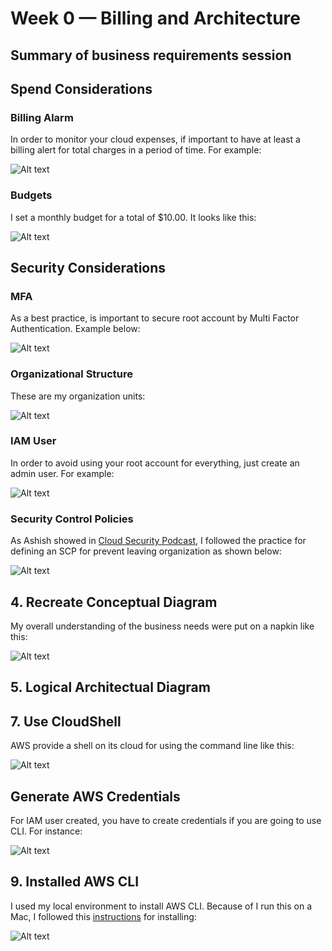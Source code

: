 # Week 0 — Billing and Architecture

## Summary of business requirements session

## Spend Considerations

### Billing Alarm

In order to monitor your cloud expenses, if important to have at least a billing alert for total charges in a period of time. For example:

![Alt text](./screenshots/week0/Billing_alarm.png "a title")

### Budgets

I set a monthly budget for a total of $10.00. It looks like this:

![Alt text](./screenshots/week0/Budget.png "a title")

## Security Considerations

### MFA

As a best practice, is important to secure root account by Multi Factor Authentication. Example below:

![Alt text](./screenshots/week0/MFA.png "a title")

### Organizational Structure

These are my organization units:

![Alt text](./screenshots/week0/Organizations.png "a title")

### IAM User

In order to avoid using your root account for everything, just create an admin user. For example:

![Alt text](./screenshots/week0/AdminUser.png "a title")

### Security Control Policies

As Ashish showed in [Cloud Security Podcast](https://tinyurl.com/5n7xcx6y), I followed the practice for defining an SCP for prevent leaving organization as shown below:

![Alt text](./screenshots/week0/SCP.png "a title")

## 4. Recreate Conceptual Diagram

My overall understanding of the business needs were put on a napkin like this:

![Alt text](./screenshots/week0/Napkin_diagram.jpg "a title")

## 5. Logical Architectual Diagram

## 7. Use CloudShell

AWS provide a shell on its cloud for using the command line like this:

![Alt text](./screenshots/week0/CloudShell.png "a title")

## Generate AWS Credentials

For IAM user created, you have to create credentials if you are going to use CLI. For instance:

![Alt text](./screenshots/week0/Credentials.png "a title")

## 9. Installed AWS CLI

I used my local environment to install AWS CLI. Because of I run this on a Mac, I followed this [instructions](https://docs.aws.amazon.com/cli/latest/userguide/getting-started-install.html) for installing:

![Alt text](./screenshots/week0/AWSCLI.png "a title")